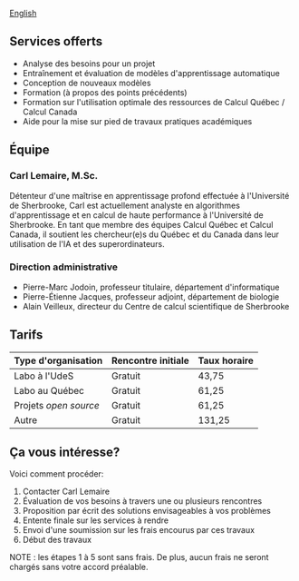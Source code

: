 [English](/english.html)

## Services offerts

* Analyse des besoins pour un projet
* Entraînement et évaluation de modèles d'apprentissage automatique
* Conception de nouveaux modèles
* Formation (à propos des points précédents)
* Formation sur l'utilisation optimale des ressources de Calcul Québec / Calcul Canada
* Aide pour la mise sur pied de travaux pratiques académiques

## Équipe

### Carl Lemaire, M.Sc.
Détenteur d'une maîtrise en apprentissage profond effectuée à l'Université de Sherbrooke, Carl est actuellement analyste en algorithmes d'apprentissage et en calcul de haute performance à l'Université de Sherbrooke. En tant que membre des équipes Calcul Québec et Calcul Canada, il soutient les chercheur(e)s du Québec et du Canada dans leur utilisation de l'IA et des superordinateurs.

### Direction administrative

* Pierre-Marc Jodoin, professeur titulaire, département d'informatique
* Pierre-Étienne Jacques, professeur adjoint, département de biologie
* Alain Veilleux, directeur du Centre de calcul scientifique de Sherbrooke

## Tarifs

| Type d'organisation   | Rencontre initiale      | Taux horaire |
|-----------------------|-------------------------|--------------|
| Labo à l'UdeS         | Gratuit                 | 43,75        |
| Labo au Québec        | Gratuit                 | 61,25        |
| Projets _open source_ | Gratuit                 | 61,25        |
| Autre                 | Gratuit                 | 131,25       |

## Ça vous intéresse?

Voici comment procéder:

1. Contacter Carl Lemaire
2. Évaluation de vos besoins à travers une ou plusieurs rencontres
3. Proposition par écrit des solutions envisageables à vos problèmes
4. Entente finale sur les services à rendre
5. Envoi d'une soumission sur les frais encourus par ces travaux
6. Début des travaux

NOTE : les étapes 1 à 5 sont sans frais. De plus, aucun frais ne seront chargés
sans votre accord préalable.
